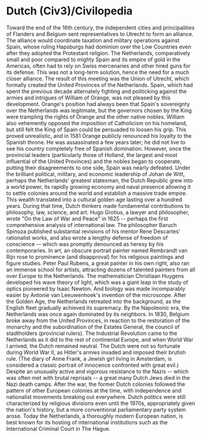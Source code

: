 # Dutch (Civ3)/Civilopedia

Toward the end of the 16th century, the independent cities and principalities of Flanders and Belgium sent representatives to Utrecht to form an alliance. The alliance would coordinate taxation and military operations against Spain, whose ruling Hapsburgs had dominion over the Low Countries even after they adopted the Protestant religion. The Netherlands, comparatively small and poor compared to mighty Spain and its empire of gold in the Americas, often had to rely on Swiss mercenaries and other hired guns for its defense. This was not a long-term solution, hence the need for a much closer alliance. The result of this meeting was the Union of Utrecht, which formally created the United Provinces of the Netherlands.
Spain, which had spent the previous decade alternately fighting and politicking against the armies and intrigues of William of Orange, was not pleased by this development. Orange's position had always been that Spain's sovereignty over the Netherlands was legitimate, but the governors chosen by the King were trampling the rights of Orange and the other native nobles. William also vehemently opposed the imposition of Catholicism on his homeland, but still felt the King of Spain could be persuaded to loosen his grip. This proved unrealistic, and in 1581 Orange publicly renounced his loyalty to the Spanish throne. He was assassinated a few years later; he did not live to see his country completely free of Spanish domination.
However, once the provincial leaders (particularly those of Holland, the largest and most influential of the United Provinces) and the nobles began to cooperate, putting their disagreements to one side, Spain was nearly defeated. Under the brilliant political, military, and economic leadership of Johan de Witt, perhaps the Netherlands' greatest statesman, the Dutch Republic grew into a world power, its rapidly growing economy and naval presence allowing it to settle colonies around the world and establish a massive trade empire. This wealth translated into a cultural golden age lasting over a hundred years.
During that time, Dutch thinkers made fundamental contributions to philosophy, law, science, and art. Hugo Grotius, a lawyer and philosopher, wrote "On the Law of War and Peace" in 1625 -- perhaps the first comprehensive analysis of international law. The philosopher Baruch Spinoza published substantial revisions of his mentor Rene Descartes' rationalist works, and also wrote a lengthy defense of freedom of conscience -- which was promptly denounced as heresy by his contemporaries. In art, an obscure portrait painter named Rembrandt van Rijn rose to prominence (and disapproval) for his religious paintings and figure studies. Peter Paul Rubens, a great painter in his own right, also ran an immense school for artists, attracting dozens of talented painters from all over Europe to the Netherlands. The mathematician Christiaan Huygens developed his wave theory of light, which was a giant leap in the study of optics pioneered by Isaac Newton. And biology was made incomparably easier by Antonie van Leeuwenhoek's invention of the microscope.
After the Golden Age, the Netherlands retreated into the background, as the English fleet gradually achieved its supremacy. By the Napoleonic era, the Netherlands was once again dominated by its neighbors. In 1830, Belgium broke away from the United Provinces, in reaction to the restoration of the monarchy and the subordination of the Estates General, the council of stadtholders (provincial rulers). The Industrial Revolution came to the Netherlands as it did to the rest of continental Europe, and when World War I arrived, the Dutch remained neutral.
The Dutch were not so fortunate during World War II, as Hitler's armies invaded and imposed their brutish rule. (The diary of Anne Frank, a Jewish girl living in Amsterdam, is considered a classic portrait of innocence confronted with great evil.) Despite an unusually active and vigorous resistance to the Nazis -- which was often met with brutal reprisals -- a great many Dutch Jews died in the Nazi death camps. After the war, the former Dutch colonies followed the pattern of other European colonies at the time, with independence and nationalist movements breaking out everywhere. Dutch politics were still characterized by religious divisions even until the 1970s, appropriately given the nation's history, but a more conventional parliamentary party system arose. Today the Netherlands, a thoroughly modern European nation, is best known for its hosting of international institutions such as the International Criminal Court in The Hague.